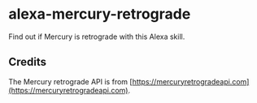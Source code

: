 # alexa-mercury-retrograde

Find out if Mercury is retrograde with this Alexa skill.

## Credits

The Mercury retrograde API is from [https://mercuryretrogradeapi.com](https://mercuryretrogradeapi.com).
